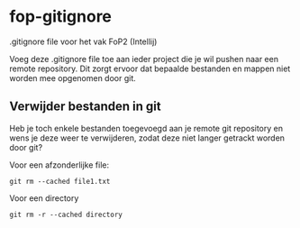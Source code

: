 # fop-gitignore
.gitignore file voor het vak FoP2 (Intellij)

Voeg deze .gitignore file toe aan ieder project die je wil pushen naar een remote repository.
Dit zorgt ervoor dat bepaalde bestanden en mappen niet worden mee opgenomen door git.

## Verwijder bestanden in git
Heb je toch enkele bestanden toegevoegd aan je remote git repository en wens je deze weer te verwijderen, zodat deze niet langer getrackt worden door git?

Voor een afzonderlijke file: 
```
git rm --cached file1.txt
```

Voor een directory
```
git rm -r --cached directory
```

